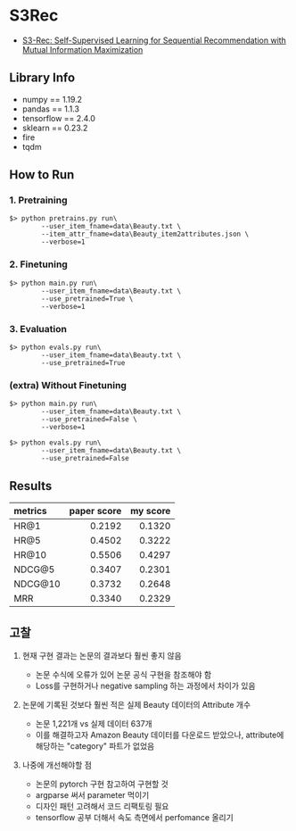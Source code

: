 # S3Rec

- [S3-Rec: Self-Supervised Learning for Sequential Recommendation with Mutual Information Maximization](https://arxiv.org/pdf/2008.07873.pdf)

## Library Info
- numpy == 1.19.2
- pandas == 1.1.3
- tensorflow == 2.4.0
- sklearn == 0.23.2
- fire
- tqdm

## How to Run

### 1. Pretraining
~~~
$> python pretrains.py run\
        --user_item_fname=data\Beauty.txt \
        --item_attr_fname=data\Beauty_item2attributes.json \
        --verbose=1
~~~

### 2. Finetuning
~~~
$> python main.py run\
        --user_item_fname=data\Beauty.txt \
        --use_pretrained=True \
        --verbose=1
~~~

### 3. Evaluation

~~~
$> python evals.py run\
        --user_item_fname=data\Beauty.txt \
        --use_pretrained=True
~~~

### (extra) Without Finetuning
~~~
$> python main.py run\
        --user_item_fname=data\Beauty.txt \
        --use_pretrained=False \
        --verbose=1
~~~

~~~
$> python evals.py run\
        --user_item_fname=data\Beauty.txt \
        --use_pretrained=False
~~~

## Results

| metrics | paper score | my score |
|:---     | ---:| ---:|
| HR@1    | 0.2192 | 0.1320 |
| HR@5    | 0.4502 | 0.3222 |
| HR@10   | 0.5506 | 0.4297 |
| NDCG@5  | 0.3407 | 0.2301 |
| NDCG@10 | 0.3732 | 0.2648 |
| MRR     | 0.3340 | 0.2329 |

## 고찰

1. 현재 구현 결과는 논문의 결과보다 훨씬 좋지 않음
   - 논문 수식에 오류가 있어 논문 공식 구현을 참조해야 함
   - Loss를 구현하거나 negative sampling 하는 과정에서 차이가 있음

2. 논문에 기록된 것보다 훨씬 적은 실제 Beauty 데이터의 Attribute 개수
   - 논문 1,221개 vs 실제 데이터 637개
   - 이를 해결하고자 Amazon Beauty 데이터를 다운로드 받았으나, attribute에 해당하는 "category" 파트가 없었음

3. 나중에 개선해야할 점
   - 논문의 pytorch 구현 참고하여 구현할 것
   - argparse 써서 parameter 먹이기
   - 디자인 패턴 고려해서 코드 리팩토링 필요
   - tensorflow 공부 더해서 속도 측면에서 perfomance 올리기
